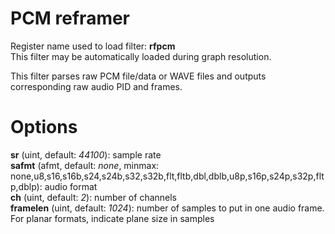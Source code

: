 <!-- automatically generated - do not edit, patch gpac/applications/gpac/gpac.c -->

# PCM reframer  
  
Register name used to load filter: __rfpcm__  
This filter may be automatically loaded during graph resolution.  
  
This filter parses raw PCM file/data or WAVE files and outputs corresponding raw audio PID and frames.  
  

# Options    
  
<a id="sr">__sr__</a> (uint, default: _44100_): sample rate  
<a id="safmt">__safmt__</a> (afmt, default: _none_, minmax: none,u8,s16,s16b,s24,s24b,s32,s32b,flt,fltb,dbl,dblb,u8p,s16p,s24p,s32p,fltp,dblp): audio format  
<a id="ch">__ch__</a> (uint, default: _2_): number of channels  
<a id="framelen">__framelen__</a> (uint, default: _1024_): number of samples to put in one audio frame. For planar formats, indicate plane size in samples  
  
